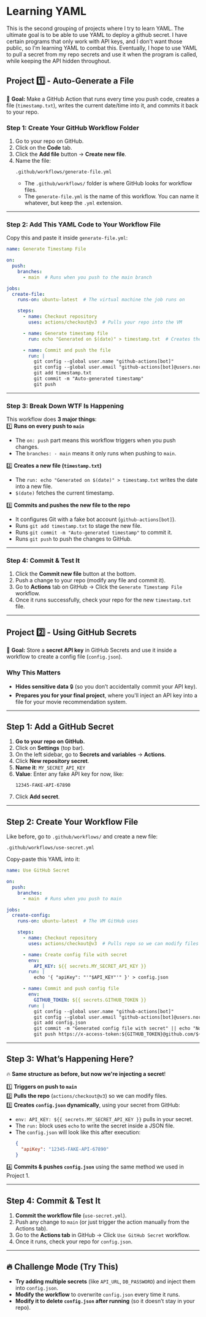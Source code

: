 # Learning YAML
This is the second grouping of projects where I try to learn YAML. The ultimate goal is to be able to use YAML to deploy a github secret. I have certain programs that only work with API keys, and I don't want those public, so I'm learning YAML to combat this. Eventually, I hope to use YAML to pull a secret from my repo secrets and use it when the program is called, while keeping the API hidden throughout.

## **Project 1️⃣ - Auto-Generate a File**
🔹 **Goal:** Make a GitHub Action that runs every time you push code, creates a file (`timestamp.txt`), writes the current date/time into it, and commits it back to your repo.  

### **Step 1: Create Your GitHub Workflow Folder**
1. Go to your repo on GitHub.  
2. Click on the **Code** tab.  
3. Click the **Add file** button → **Create new file**.  
4. Name the file:  
   ```
   .github/workflows/generate-file.yml
   ```
   - The `.github/workflows/` folder is where GitHub looks for workflow files.  
   - The `generate-file.yml` is the name of this workflow. You can name it whatever, but keep the `.yml` extension.  

---

### **Step 2: Add This YAML Code to Your Workflow File**
Copy this and paste it inside `generate-file.yml`:  

```yaml
name: Generate Timestamp File

on: 
  push:
    branches:
      - main  # Runs when you push to the main branch

jobs:
  create-file:
    runs-on: ubuntu-latest  # The virtual machine the job runs on

    steps:
      - name: Checkout repository
        uses: actions/checkout@v3  # Pulls your repo into the VM

      - name: Generate timestamp file
        run: echo "Generated on $(date)" > timestamp.txt  # Creates the file

      - name: Commit and push the file
        run: |
          git config --global user.name "github-actions[bot]"
          git config --global user.email "github-actions[bot]@users.noreply.github.com"
          git add timestamp.txt
          git commit -m "Auto-generated timestamp"
          git push
```

---

### **Step 3: Break Down WTF Is Happening**
This workflow does **3 major things**:  
1️⃣ **Runs on every push to `main`**  
   - The `on: push` part means this workflow triggers when you push changes.  
   - The `branches: - main` means it only runs when pushing to `main`.  

2️⃣ **Creates a new file (`timestamp.txt`)**  
   - The `run: echo "Generated on $(date)" > timestamp.txt` writes the date into a new file.  
   - `$(date)` fetches the current timestamp.  

3️⃣ **Commits and pushes the new file to the repo**  
   - It configures Git with a fake bot account (`github-actions[bot]`).  
   - Runs `git add timestamp.txt` to stage the new file.  
   - Runs `git commit -m "Auto-generated timestamp"` to commit it.  
   - Runs `git push` to push the changes to GitHub.  

---

### **Step 4: Commit & Test It**
1. Click the **Commit new file** button at the bottom.  
2. Push a change to your repo (modify any file and commit it).  
3. Go to **Actions** tab on GitHub → Click the `Generate Timestamp File` workflow.  
4. Once it runs successfully, check your repo for the new `timestamp.txt` file.


---

## **Project 2️⃣ - Using GitHub Secrets**  
🔹 **Goal:** Store a **secret API key** in GitHub Secrets and use it inside a workflow to create a config file (`config.json`).  

### **Why This Matters**  
- **Hides sensitive data** 🔒 (so you don’t accidentally commit your API key).  
- **Prepares you for your final project**, where you'll inject an API key into a file for your movie recommendation system.  

---

## **Step 1: Add a GitHub Secret**
1. **Go to your repo on GitHub.**  
2. Click on **Settings** (top bar).  
3. On the left sidebar, go to **Secrets and variables** → **Actions**.  
4. Click **New repository secret**.  
5. **Name it**: `MY_SECRET_API_KEY`  
6. **Value**: Enter any fake API key for now, like:  
   ```
   12345-FAKE-API-67890
   ```
7. Click **Add secret**.  

---

## **Step 2: Create Your Workflow File**
Like before, go to `.github/workflows/` and create a new file:  
```
.github/workflows/use-secret.yml
```

Copy-paste this YAML into it:  

```yaml
name: Use GitHub Secret

on: 
  push:
    branches:
      - main  # Runs when you push to main

jobs:
  create-config:
    runs-on: ubuntu-latest  # The VM GitHub uses

    steps:
      - name: Checkout repository
        uses: actions/checkout@v3  # Pulls repo so we can modify files

      - name: Create config file with secret
        env:
          API_KEY: ${{ secrets.MY_SECRET_API_KEY }}
        run: |
          echo '{ "apiKey": "'"$API_KEY"'" }' > config.json

      - name: Commit and push config file
        env:
          GITHUB_TOKEN: ${{ secrets.GITHUB_TOKEN }}
        run: |
          git config --global user.name "github-actions[bot]"
          git config --global user.email "github-actions[bot]@users.noreply.github.com"
          git add config.json
          git commit -m "Generated config file with secret" || echo "No changes to commit"
          git push https://x-access-token:${GITHUB_TOKEN}@github.com/${{ github.repository }}.git
```

---

## **Step 3: What’s Happening Here?**
🔥 **Same structure as before, but now we're injecting a secret**!  

1️⃣ **Triggers on push to `main`**  
2️⃣ **Pulls the repo** (`actions/checkout@v3`) so we can modify files.  
3️⃣ **Creates `config.json` dynamically**, using your secret from GitHub:  
   - `env: API_KEY: ${{ secrets.MY_SECRET_API_KEY }}` pulls in your secret.  
   - The `run:` block uses `echo` to write the secret inside a JSON file.  
   - The `config.json` will look like this after execution:  
     ```json
     {
       "apiKey": "12345-FAKE-API-67890"
     }
     ```
4️⃣ **Commits & pushes `config.json`** using the same method we used in Project 1.  

---

## **Step 4: Commit & Test It**
1. **Commit the workflow file** (`use-secret.yml`).  
2. Push any change to `main` (or just trigger the action manually from the Actions tab).  
3. Go to the **Actions tab** in GitHub → Click `Use GitHub Secret` workflow.  
4. Once it runs, check your repo for `config.json`.  

---

## **🔥 Challenge Mode (Try This)**
- **Try adding multiple secrets** (like `API_URL`, `DB_PASSWORD`) and inject them into `config.json`.  
- **Modify the workflow** to overwrite `config.json` every time it runs.  
- **Modify it to delete `config.json` after running** (so it doesn’t stay in your repo).  
